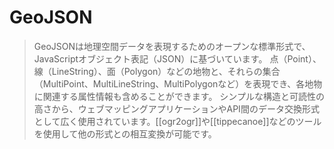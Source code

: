# GeoJSON

> GeoJSONは地理空間データを表現するためのオープンな標準形式で、JavaScriptオブジェクト表記（JSON）に基づいています。
> 点（Point）、線（LineString）、面（Polygon）などの地物と、それらの集合（MultiPoint、MultiLineString、MultiPolygonなど）を表現でき、各地物に関連する属性情報も含めることができます。
> シンプルな構造と可読性の高さから、ウェブマッピングアプリケーションやAPI間のデータ交換形式として広く使用されています。[[ogr2ogr]]や[[tippecanoe]]などのツールを使用して他の形式との相互変換が可能です。
